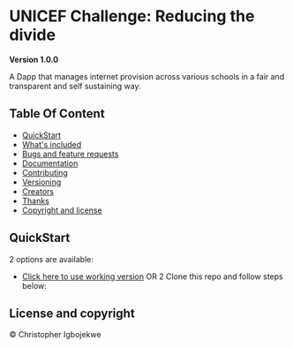 # UNICEF Challenge: Reducing the divide

**Version 1.0.0**

A Dapp that manages internet provision across various schools in a fair and transparent and self sustaining way.

## Table Of Content

-   [QuickStart](#QuickStart)
-   [What's included](#Whatsincluded)
-   [Bugs and feature requests](#Bugsandfeaturerequests)
-   [Documentation](#Documentation)
-   [Contributing](#Contributing)
-   [Versioning](#Versioning)
-   [Creators](#Creators)
-   [Thanks](#Thanks)
-   [Copyright and license](Copyrightandlicense)

<a name="QuickStart"></a>

## QuickStart

2 options are available:

-   [Click here to use working version](1Clickheretovisitdeployedversion)
    OR
    2 Clone this repo and follow steps below:

<a name="QuickStart"></a>

<a name="Whatsincluded"></a>

<a name="Bugsandfeaturerequests"></a>

<a name="Documentation"></a>

<a name="#Contributing"></a>

<a name="#Versioning"></a>

<a name="#Creators"></a>

<a name="#Thanks"></a>

## License and copyright

© Christopher Igbojekwe
